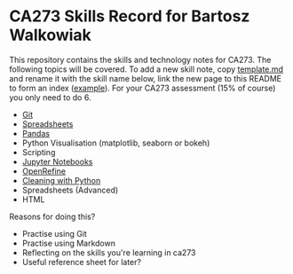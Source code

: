 # CA273 Skills Record for Bartosz Walkowiak

This repository contains the skills and technology notes for CA273. The following topics will be covered. To add a new skill note, copy [template.md](template.md) and rename it with the skill name below, link the new page to this README to form an index ([example](example.md)). For your CA273 assessment (15% of course) you only need to do 6.

* [Git](git.md)
* [Spreadsheets](spreadsheets.md)
* [Pandas](pandas.md)
* Python Visualisation (matplotlib, seaborn or bokeh)
* Scripting
* [Jupyter Notebooks](jupyter.md)
* [OpenRefine](openrefine.md)
* [Cleaning with Python](cleaning_python.md)
* Spreadsheets (Advanced)
* HTML


Reasons for doing this?  
* Practise using Git  
* Practise using Markdown  
* Reflecting on the skills you're learning in ca273  
* Useful reference sheet for later?  
